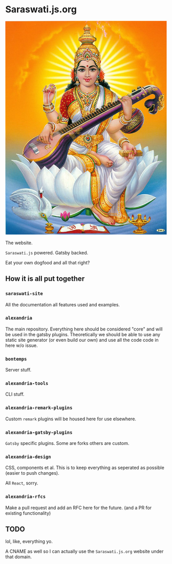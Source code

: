 # Saraswati.js.org
![](./saraswati.jpg)

The website.

`Saraswati.js` powered. Gatsby backed. 

Eat your own dogfood and all that right?

## How it is all put together
### `saraswati-site`
All the documentation all features used and examples.

### `alexandria`
The main repository. Everything here should be considered "core" and will be used in the gatsby plugins. Theoretically we should be able to use any static site generator (or even build our own) and use all the code code in here w/o issue.

### `bontemps`
Server stuff.

### `alexandria-tools`
CLI stuff.

### `alexandria-remark-plugins`
Custom `remark` plugins will be housed here for use elsewhere.

### `alexandria-gatsby-plugins`
`Gatsby` specific plugins. Some are forks others are custom.

### `alexandria-design`
CSS, components et al. This is to keep everything as seperated as possible (easier to push changes).

All `React`, sorry.

### `alexandria-rfcs`
Make a pull request and add an RFC here for the future. (and a PR for existing functionality)

## TODO
lol, like, everything yo.

A CNAME as well so I can actually use the `Saraswati.js.org` website under that domain.